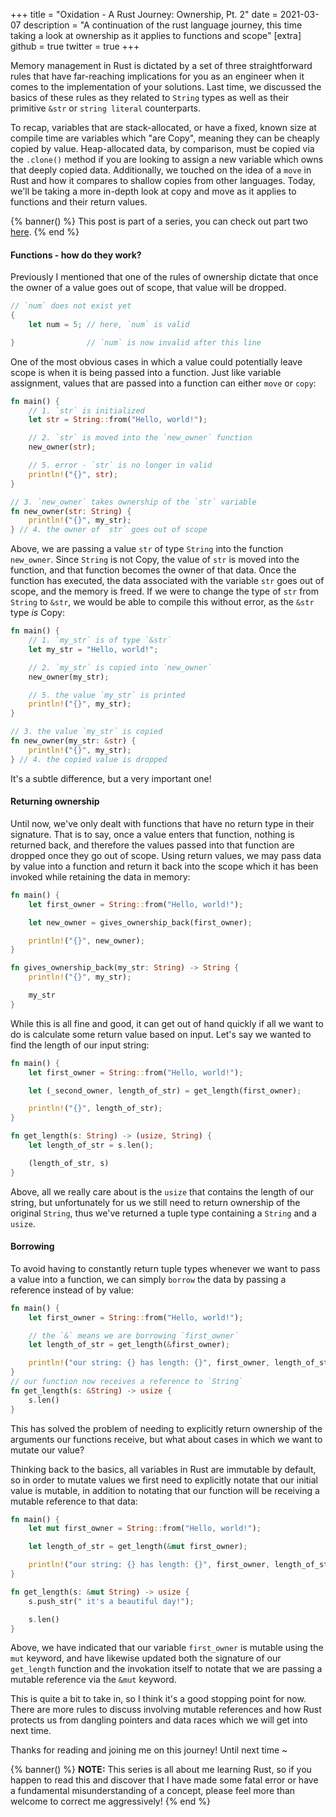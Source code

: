 +++
title = "Oxidation - A Rust Journey: Ownership, Pt. 2"
date = 2021-03-07
description = "A continuation of the rust language journey, this time taking a look at ownership as it applies to functions and scope"
[extra]
github = true
twitter = true
+++

Memory management in Rust is dictated by a set of three straightforward rules that have far-reaching implications for you as an engineer when it comes to the implementation of your solutions. Last time, we discussed the basics of these rules as they related to `String` types as well as their primitive `&str` or `string literal` counterparts.

To recap, variables that are stack-allocated, or have a fixed, known size at compile time are variables which "are Copy", meaning they can be cheaply copied by value. Heap-allocated data, by comparison, must be copied via the `.clone()` method if you are looking to assign a new variable which owns that deeply copied data. Additionally, we touched on the idea of a `move` in Rust and how it compares to shallow copies from other languages. Today, we'll be taking a more in-depth look at copy and move as it applies to functions and their return values.

{% banner() %}
This post is part of a series, you can check out part two <a href="/blog/rust-part-two/">here</a>.
{% end %}

#### Functions - how do they work?

Previously I mentioned that one of the rules of ownership dictate that once the owner of a value goes out of scope, that value will be dropped.

```rs
// `num` does not exist yet
{
    let num = 5; // here, `num` is valid

}                // `num` is now invalid after this line
```

One of the most obvious cases in which a value could potentially leave scope is when it is being passed into a function. Just like variable assignment, values that are passed into a function can either `move` or `copy`:

```rs
fn main() {
    // 1. `str` is initialized
    let str = String::from("Hello, world!");

    // 2. `str` is moved into the `new_owner` function
    new_owner(str);

    // 5. error - `str` is no longer in valid
    println!("{}", str);
}

// 3. `new_owner` takes ownership of the `str` variable
fn new_owner(str: String) {
    println!("{}", my_str);
} // 4. the owner of `str` goes out of scope
```

Above, we are passing a value `str` of type `String` into the function `new_owner`. Since `String` is not Copy, the value of `str` is moved into the function, and that function becomes the owner of that data. Once the function has executed, the data associated with the variable `str` goes out of scope, and the memory is freed. If we were to change the type of `str` from `String` to `&str`, we would be able to compile this without error, as the `&str` type _is_ Copy:

```rs
fn main() {
    // 1. `my_str` is of type `&str`
    let my_str = "Hello, world!";

    // 2. `my_str` is copied into `new_owner`
    new_owner(my_str);

    // 5. the value `my_str` is printed
    println!("{}", my_str);
}

// 3. the value `my_str` is copied
fn new_owner(my_str: &str) {
    println!("{}", my_str);
} // 4. the copied value is dropped
```

It's a subtle difference, but a very important one!

#### Returning ownership

Until now, we've only dealt with functions that have no return type in their signature. That is to say, once a value enters that function, nothing is returned back, and therefore the values passed into that function are dropped once they go out of scope. Using return values, we may pass data by value into a function and return it back into the scope which it has been invoked while retaining the data in memory:

```rs
fn main() {
    let first_owner = String::from("Hello, world!");

    let new_owner = gives_ownership_back(first_owner);

    println!("{}", new_owner);
}

fn gives_ownership_back(my_str: String) -> String {
    println!("{}", my_str);

    my_str
}
```

While this is all fine and good, it can get out of hand quickly if all we want to do is calculate some return value based on input. Let's say we wanted to find the length of our input string:

```rs
fn main() {
    let first_owner = String::from("Hello, world!");

    let (_second_owner, length_of_str) = get_length(first_owner);

    println!("{}", length_of_str);
}

fn get_length(s: String) -> (usize, String) {
    let length_of_str = s.len();

    (length_of_str, s)
}
```

Above, all we really care about is the `usize` that contains the length of our string, but unfortunately for us we still need to return ownership of the original `String`, thus we've returned a tuple type containing a `String` and a `usize`.

#### Borrowing

To avoid having to constantly return tuple types whenever we want to pass a value into a function, we can simply `borrow` the data by passing a reference instead of by value:

```rs
fn main() {
    let first_owner = String::from("Hello, world!");

    // the `&` means we are borrowing `first_owner`
    let length_of_str = get_length(&first_owner);

    println!("our string: {} has length: {}", first_owner, length_of_str);
}
// our function now receives a reference to `String`
fn get_length(s: &String) -> usize {
    s.len()
}
```

This has solved the problem of needing to explicitly return ownership of the arguments our functions receive, but what about cases in which we want to mutate our value?

Thinking back to the basics, all variables in Rust are immutable by default, so in order to mutate values we first need to explicitly notate that our initial value is mutable, in addition to notating that our function will be receiving a mutable reference to that data:

```rs
fn main() {
    let mut first_owner = String::from("Hello, world!");

    let length_of_str = get_length(&mut first_owner);

    println!("our string: {} has length: {}", first_owner, length_of_str);
}

fn get_length(s: &mut String) -> usize {
    s.push_str(" it's a beautiful day!");

    s.len()
}
```

Above, we have indicated that our variable `first_owner` is mutable using the `mut` keyword, and have likewise updated both the signature of our `get_length` function and the invokation itself to notate that we are passing a mutable reference via the `&mut` keyword.

This is quite a bit to take in, so I think it's a good stopping point for now. There are more rules to discuss involving mutable references and how Rust protects us from dangling pointers and data races which we will get into next time.

Thanks for reading and joining me on this journey! Until next time ~

{% banner() %}
<b>NOTE:</b> This series is all about me learning Rust, so if you happen to read this and discover that I have made some fatal error or have a fundamental misunderstanding of a concept, please feel more than welcome to correct me aggressively!
{% end %}

[1]: https://doc.rust-lang.org/book/ch02-00-guessing-game-tutorial.html
[2]: https://doc.rust-lang.org/book/title-page.html
